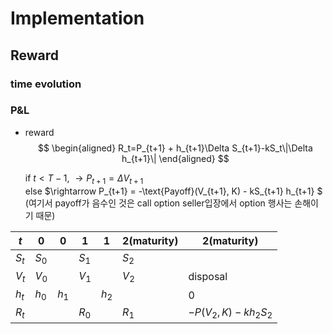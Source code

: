 # Implementation
## Reward

### time evolution


### P&L
- reward
    $$
    \begin{aligned}
    R_t=P_{t+1} + h_{t+1}\Delta S_{t+1}-kS_t\|\Delta h_{t+1}\|
    \end{aligned}
    $$

    if $t<T-1$, $\rightarrow P_{t+1} = \Delta V_{t+1}$  
    else $\rightarrow P_{t+1} = -\text{Payoff}(V_{t+1}, K) - kS_{t+1} h_{t+1} $  
    (여기서 payoff가 음수인 것은 call option seller입장에서 option 행사는 손해이기 때문)

| $t$ | 0 | 0 | 1 | 1 | 2(maturity) | 2(maturity) |
| --- | --- | --- | --- | --- | --- | --- |
| $S_t$ | $S_0$ |  | $S_1$ | | $S_2$ |  |
| $V_t$ | $V_0$ |  | $V_1$ | | $V_2$ | disposal |
| $h_t$ | $h_0$ | $h_1$ | | $h_2$ || 0 |
| $R_t$ |  |  | $R_0$ |  | $R_1$ | $-P(V_2,K)-kh_2S_2$ |
